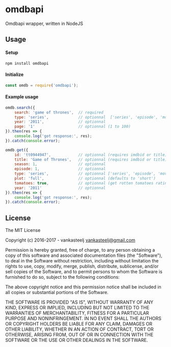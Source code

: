 # omdbapi

Omdbapi wrapper, written in NodeJS

## Usage

#### Setup
```
npm install omdbapi
```

#### Initialize
```js
const omdb = require('omdbapi');
```

#### Example usage
```js
omdb.search({
    search: 'game of thrones',  // required
    type: 'series',             // optionnal  ['series', 'episode', 'movie']
    year: '2011',               // optionnal
    page: '1'                   // optionnal (1 to 100)
}).then(res => {
    console.log('got response:', res);
}).catch(console.error);

omdb.get({
    id: 'tt0944947',            // optionnal (requires imdbid or title)
    title: 'Game of Thrones',   // optionnal (requires imdbid or title)
    season: 1,                  // optionnal
    episode: 1,                 // optionnal
    type: 'series',             // optionnal ['series', 'episode', 'movie']
    plot: 'full',               // optionnal (defaults to 'short')
    tomatoes: true,             // optionnal (get rotten tomatoes ratings)
    year: '2011'                // optionnal
}).then(res => {
    console.log('got response:', res);
}).catch(console.error);
```

## License

The MIT License

Copyright (c) 2016-2017 - vankasteelj <vankasteelj@gmail.com>

Permission is hereby granted, free of charge, to any person obtaining a copy
of this software and associated documentation files (the "Software"), to deal
in the Software without restriction, including without limitation the rights
to use, copy, modify, merge, publish, distribute, sublicense, and/or sell
copies of the Software, and to permit persons to whom the Software is
furnished to do so, subject to the following conditions:

The above copyright notice and this permission notice shall be included in all
copies or substantial portions of the Software.

THE SOFTWARE IS PROVIDED "AS IS", WITHOUT WARRANTY OF ANY KIND, EXPRESS OR
IMPLIED, INCLUDING BUT NOT LIMITED TO THE WARRANTIES OF MERCHANTABILITY,
FITNESS FOR A PARTICULAR PURPOSE AND NONINFRINGEMENT. IN NO EVENT SHALL THE
AUTHORS OR COPYRIGHT HOLDERS BE LIABLE FOR ANY CLAIM, DAMAGES OR OTHER
LIABILITY, WHETHER IN AN ACTION OF CONTRACT, TORT OR OTHERWISE, ARISING FROM,
OUT OF OR IN CONNECTION WITH THE SOFTWARE OR THE USE OR OTHER DEALINGS IN THE
SOFTWARE.
